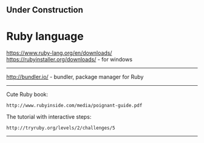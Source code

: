 
## Under Construction

# Ruby language


https://www.ruby-lang.org/en/downloads/
https://rubyinstaller.org/downloads/ - for windows

---

http://bundler.io/ - bundler, package manager for Ruby

---

Cute Ruby book:

    http://www.rubyinside.com/media/poignant-guide.pdf

The tutorial with interactive steps:

    http://tryruby.org/levels/2/challenges/5

---